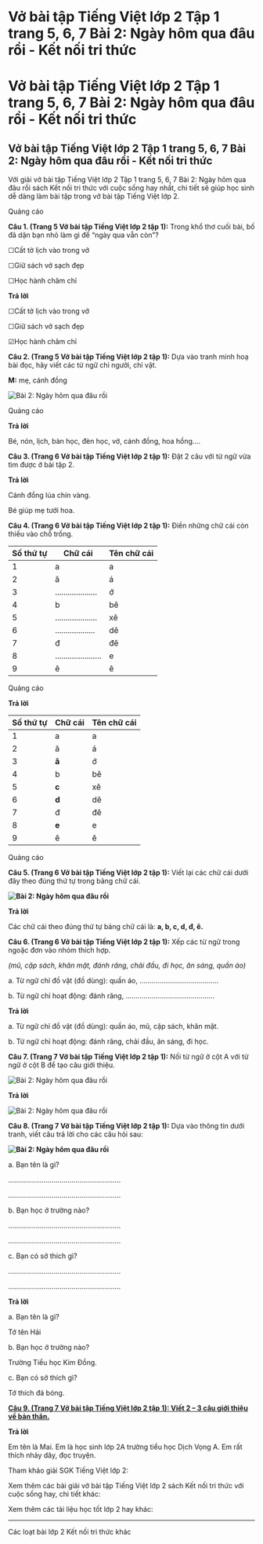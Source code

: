 # Vở bài tập Tiếng Việt lớp 2 Tập 1 trang 5, 6, 7 Bài 2: Ngày hôm qua đâu rồi - Kết nối tri thức

# Vở bài tập Tiếng Việt lớp 2 Tập 1 trang 5, 6, 7 Bài 2: Ngày hôm qua đâu rồi - Kết nối tri thức

## Vở bài tập Tiếng Việt lớp 2 Tập 1 trang 5, 6, 7 Bài 2: Ngày hôm qua đâu rồi - Kết nối tri thức

Với giải vở bài tập Tiếng Việt lớp 2 Tập 1 trang 5, 6, 7 Bài 2: Ngày hôm qua đâu rồi sách Kết nối tri thức với cuộc sống hay nhất, chi tiết sẽ giúp học sinh dễ dàng làm bài tập trong vở bài tập Tiếng Việt lớp 2.

Quảng cáo

**Câu 1. (Trang 5 Vở bài tập Tiếng Việt lớp 2 tập 1):** Trong khổ thơ cuối bài, bố đã dặn bạn nhỏ làm gì để “ngày qua vẫn còn”?

☐Cất tờ lịch vào trong vở

☐Giữ sách vở sạch đẹp

☐Học hành chăm chỉ

**Trả lời**

☐Cất tờ lịch vào trong vở

☐Giữ sách vở sạch đẹp

☑Học hành chăm chỉ

**Câu 2. (Trang 5 Vở bài tập Tiếng Việt lớp 2 tập 1):** Dựa vào tranh minh hoạ bài đọc, hãy viết các từ ngữ chỉ người, chỉ vật.

**M:** mẹ, cánh đồng 

![Bài 2: Ngày hôm qua đâu rồi](https://vietjack.com/vbt-tieng-viet-2-kn/images/bai-2-ngay-hom-qua-dau-roi-33660.png)

Quảng cáo

**Trả lời**

Bé, nón, lịch, bàn học, đèn học, vở, cánh đồng, hoa hồng….

**Câu 3. (Trang 6 Vở bài tập Tiếng Việt lớp 2 tập 1):** Đặt 2 câu với từ ngữ vừa tìm được ở bài tập 2.

**Trả lời**

Cánh đồng lúa chín vàng.

Bé giúp mẹ tưới hoa.

**Câu 4. (Trang 6 Vở bài tập Tiếng Việt lớp 2 tập 1):** Điền những chữ cái còn thiếu vào chỗ trống.

**Số thứ tự** | **Chữ cái** | **Tên chữ cái**  
---|---|---  
1 | a | a  
2 | ă | á  
3 | .................... | ớ  
4 | b | bê  
5 | .................... | xê  
6 | ................... | dê  
7 | đ | đê  
8 | ...................... | e  
9 | ê | ê  
  
Quảng cáo

**Trả lời**

**Số thứ tự** | **Chữ cái** | **Tên chữ cái**  
---|---|---  
1 | a | a  
2 | ă | á  
3 | **â** | ớ  
4 | b | bê  
5 | **c** | xê  
6 | **d** | dê  
7 | đ | đê  
8 | **e** | e  
9 | ê | ê  
  
Quảng cáo

**Câu 5. (Trang 6 Vở bài tập Tiếng Việt lớp 2 tập 1):** Viết lại các chữ cái dưới đây theo đúng thứ tự trong bảng chữ cái.

**![Bài 2: Ngày hôm qua đâu rồi](https://vietjack.com/vbt-tieng-viet-2-kn/images/bai-2-ngay-hom-qua-dau-roi-33662.png)**  


**Trả lời**

Các chữ cái theo đúng thứ tự bảng chữ cái là: **a, b, c, d, đ, ê.**

**Câu 6. (Trang 6 Vở bài tập Tiếng Việt lớp 2 tập 1):** Xếp các từ ngữ trong ngoặc đơn vào nhóm thích hợp.

_(mũ, cặp sách, khăn mặt, đánh răng, chải đầu, đi học, ăn sáng, quần áo)_

a. Từ ngữ chỉ đồ vật (đồ dùng): quần áo, ………………………………….

b. Từ ngữ chỉ hoạt động: đánh răng, ………………………………………

**Trả lời**

a. Từ ngữ chỉ đồ vật (đồ dùng): quần áo, mũ, cặp sách, khăn mặt.

b. Từ ngữ chỉ hoạt động: đánh răng, chải đầu, ăn sáng, đi học.

**Câu 7. (Trang 7 Vở bài tập Tiếng Việt lớp 2 tập 1):** Nối từ ngữ ở cột A với từ ngữ ở cột B để tạo câu giới thiệu.

![Bài 2: Ngày hôm qua đâu rồi](https://vietjack.com/vbt-tieng-viet-2-kn/images/bai-2-ngay-hom-qua-dau-roi-33663.png)

**Trả lời**

![Bài 2: Ngày hôm qua đâu rồi](https://vietjack.com/vbt-tieng-viet-2-kn/images/bai-2-ngay-hom-qua-dau-roi-33664.png)

**Câu 8. (Trang 7 Vở bài tập Tiếng Việt lớp 2 tập 1):** Dựa vào thông tin dưới tranh, viết câu trả lời cho các câu hỏi sau:

**![Bài 2: Ngày hôm qua đâu rồi](https://vietjack.com/vbt-tieng-viet-2-kn/images/bai-2-ngay-hom-qua-dau-roi-33666.png)**  


a. Bạn tên là gì?

.........................................................

.........................................................

b. Bạn học ở trường nào?

.........................................................

.........................................................

c. Bạn có sở thích gì?

.........................................................

.........................................................

**Trả lời**

a. Bạn tên là gì?

Tớ tên Hải

b. Bạn học ở trường nào?

Trường Tiểu học Kim Đồng.

c. Bạn có sở thích gì?

Tớ thích đá bóng.

[**Câu 9. (Trang 7 Vở bài tập Tiếng Việt lớp 2 tập 1): Viết 2 – 3 câu giới thiệu về bản thân.**](https://vietjack.com/vbt-tieng-viet-2-kn/viet-2-3-cau-gioi-thieu-ve-ban-than-vm.jsp)

**Trả lời**

Em tên là Mai. Em là học sinh lớp 2A trường tiểu học Dịch Vọng A. Em rất thích nhảy dây, đọc truyện.

Tham khảo giải SGK Tiếng Việt lớp 2:

Xem thêm các bài giải vở bài tập Tiếng Việt lớp 2 sách Kết nối tri thức với cuộc sống hay, chi tiết khác:

Xem thêm các tài liệu học tốt lớp 2 hay khác:

* * *

Các loạt bài lớp 2 Kết nối tri thức khác
